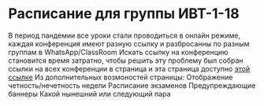 # Расписание для группы ИВТ-1-18
В период пандемии все уроки стали проводиться в онлайн режиме, каждая конференция имеют разную ссылку и разбросанны по разным группам в WhatsApp/ClassRoom
Искать ссылку на конференцию становится время затратно, чтобы решить эту проблему был собран ссылки на всех конференции в страница и эта страница доступно
[этой ссылке](https://baktybek0v.github.io/ivt/)
Из дополнительных возмоностей страницы:
Отображение четность/нечетность недели 
Расписание экзаменов
Предупреждающие баннеры 
Какой нынешний или следующий пара
